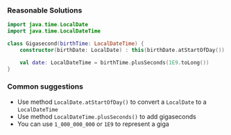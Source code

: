 ### Reasonable Solutions
```kotlin
import java.time.LocalDate
import java.time.LocalDateTime

class Gigasecond(birthTime: LocalDateTime) {
    constructor(birthDate: LocalDate) : this(birthDate.atStartOfDay())

    val date: LocalDateTime = birthTime.plusSeconds(1E9.toLong())
}
```

### Common suggestions
* Use method `LocalDate.atStartOfDay()` to convert a `LocalDate` to a `LocalDateTime`
* Use method `LocalDateTime.plusSeconds()` to add gigaseconds
* You can use `1_000_000_000` or `1E9` to represent a giga 
